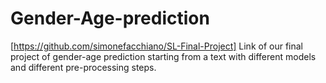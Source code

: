 # Gender-Age-prediction
[https://github.com/simonefacchiano/SL-Final-Project] Link of our final project of gender-age prediction starting from a text with different models and different pre-processing steps.
